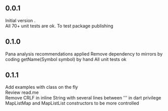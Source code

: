 
## 0.0.1
Initial version .  
All 70+ unit tests are ok.
To test package publishing
## 0.1.0
Pana analysis recommendations applied
Remove dependency to mirrors by coding getName(Symbol symbol) by hand
All unit tests ok
## 0.1.1
Add examples with class on the fly  
Review read.me  
Remove CRLF in inline String with several lines between ''' in dart
privilege MapListMap and MapListList constructors to be more controlled
